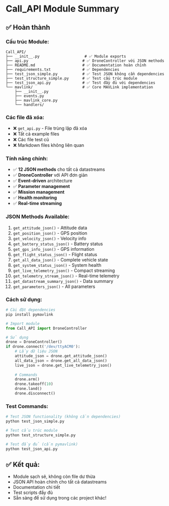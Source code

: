 # Call_API Module Summary

## ✅ **Hoàn thành**

### **Cấu trúc Module:**
```
Call_API/
├── __init__.py                    # ✅ Module exports
├── api.py                        # ✅ DroneController với JSON methods  
├── README.md                     # ✅ Documentation hoàn chỉnh
├── requirements.txt              # ✅ Dependencies
├── test_json_simple.py           # ✅ Test JSON không cần dependencies
├── test_structure_simple.py      # ✅ Test cấu trúc module
├── test_json_api.py              # ✅ Test đầy đủ với dependencies
└── mavlink/                      # ✅ Core MAVLink implementation
    ├── __init__.py
    ├── events.py
    ├── mavlink_core.py
    └── handlers/
```

### **Các file đã xóa:**
- ❌ `get_api.py` - File trùng lặp đã xóa
- ❌ Tất cả example files
- ❌ Các file test cũ
- ❌ Markdown files không liên quan

### **Tính năng chính:**
- ✅ **12 JSON methods** cho tất cả datastreams
- ✅ **DroneController** với API đơn giản
- ✅ **Event-driven** architecture
- ✅ **Parameter management**  
- ✅ **Mission management**
- ✅ **Health monitoring**
- ✅ **Real-time streaming**

### **JSON Methods Available:**
1. `get_attitude_json()` - Attitude data
2. `get_position_json()` - GPS position  
3. `get_velocity_json()` - Velocity info
4. `get_battery_status_json()` - Battery status
5. `get_gps_info_json()` - GPS information
6. `get_flight_status_json()` - Flight status
7. `get_all_data_json()` - Complete vehicle state
8. `get_system_status_json()` - System health
9. `get_live_telemetry_json()` - Compact streaming
10. `get_telemetry_stream_json()` - Real-time telemetry
11. `get_datastream_summary_json()` - Data summary
12. `get_parameters_json()` - All parameters

### **Cách sử dụng:**

```python
# Cài đặt dependencies
pip install pymavlink

# Import module
from Call_API import DroneController

# Sử dụng
drone = DroneController()
if drone.connect('/dev/ttyACM0'):
    # Lấy dữ liệu JSON
    attitude_json = drone.get_attitude_json()
    all_data_json = drone.get_all_data_json()
    live_json = drone.get_live_telemetry_json()
    
    # Commands
    drone.arm()
    drone.takeoff(10)
    drone.land()
    drone.disconnect()
```

### **Test Commands:**
```bash
# Test JSON functionality (không cần dependencies)  
python test_json_simple.py

# Test cấu trúc module
python test_structure_simple.py

# Test đầy đủ (cần pymavlink)
python test_json_api.py
```

## ✅ **Kết quả:**
- Module sạch sẽ, không còn file dư thừa
- JSON API hoàn chỉnh cho tất cả datastreams
- Documentation chi tiết
- Test scripts đầy đủ
- Sẵn sàng để sử dụng trong các project khác!

